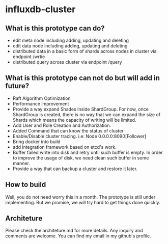 # influxdb-cluster

## What is this prototype can do? 
- edit meta node including adding, updating and deleting 
- edit data node including adding, updating and deleting
- distributed data in a basic form of shards across nodes in cluster via endpoint /wrtie
- distributed query across cluster via endpoint /query 

## What is this prototype can not do but will add in future?
- Raft Algorithm Optimization
- Performance improvement
- Provide a way expand Shades inside ShardGroup. For now, once ShardGroup is created, there is no way that we can expand the size of Shards which means the capacity of writing will be limited.
- Add User and Role Creation and Authorization.
- Added Command that can know the status of cluster
- Enable/Disable cluster tracing. i.e: Node 0.0.0.0:8090[Follower]
- Bring docker into build
- add integration framework based on etcd's work.
- Buffer failed write into disk and retry until such buffer is empty. In order to improve the usage of disk, we need clean such buffer in some manner.
- Provide a way that can backup a cluster and restore it later.

## How to build
Well, you do not need worry this in a month. The prototype is still under implementing. But we promise, we will try hard to get things done quickly.

## Architeture
Please check the architeture.md for more details. Any inquiry and comments are welcome. You can find my email in my github's profile.

## 
